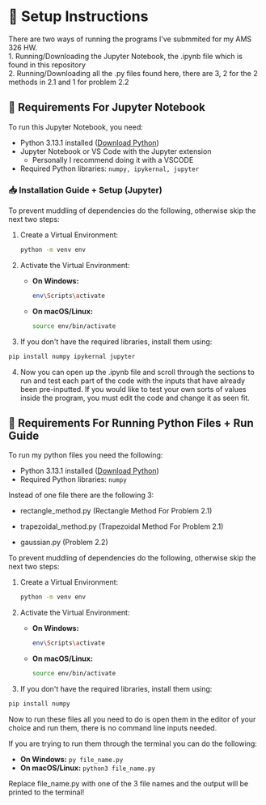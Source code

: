 # 📌 Setup Instructions

There are two ways of running the programs I've submmited for my AMS 326 HW.      
    1. Running/Downloading the Jupyter Notebook, the .ipynb file which is found in this repository             
    2. Running/Downloading all the .py files found here, there are 3, 2 for the 2 methods in 2.1 and 1 for problem 2.2           

## 🔧 Requirements For Jupyter Notebook 
To run this Jupyter Notebook, you need:
- Python 3.13.1 installed ([Download Python](https://www.python.org/downloads/))
- Jupyter Notebook or VS Code with the Jupyter extension 
    - Personally I recommend doing it with a VSCODE
- Required Python libraries: `numpy, ipykernal, jupyter`

### 📥 Installation Guide + Setup (Jupyter)

To prevent muddling of dependencies do the following, otherwise skip the next two steps: 

1. Create a Virtual Environment:
    ```bash
    python -m venv env
    ```
2. Activate the Virtual Environment:
    - **On Windows:**
      ```bash
      env\Scripts\activate
      ```
    - **On macOS/Linux:**
      ```bash
      source env/bin/activate
      ```

3. If you don't have the required libraries, install them using:
```bash
pip install numpy ipykernal jupyter
```  
 
4. Now you can open up the .ipynb file and scroll through the sections to run and test each part of the code with the inputs that have already been pre-inputted. If you would like to test your own sorts of values inside the program, you must edit the code and change it as seen fit. 

## 🔧 Requirements For Running Python Files + Run Guide
To run my python files you need the following: 
- Python 3.13.1 installed ([Download Python](https://www.python.org/downloads/))
- Required Python libraries: `numpy`  

Instead of one file there are the following 3:  

- rectangle_method.py (Rectangle Method For Problem 2.1)
- trapezoidal_method.py (Trapezoidal Method For Problem 2.1) 

- gaussian.py (Problem 2.2) 

To prevent muddling of dependencies do the following, otherwise skip the next two steps: 

1. Create a Virtual Environment:
    ```bash
    python -m venv env
    ```
2. Activate the Virtual Environment:
    - **On Windows:**
      ```bash
      env\Scripts\activate
      ```
    - **On macOS/Linux:**
      ```bash
      source env/bin/activate
      ```

3. If you don't have the required libraries, install them using:
```bash
pip install numpy
```  

Now to run these files all you need to do is open them in the editor of your choice and run them, there is no command line inputs needed.  

If you are trying to run them through the terminal you can do the following: 
- **On Windows:**
      ```
      py file_name.py
      ```
- **On macOS/Linux:**
      ```
      python3 file_name.py 
      ```  
    
Replace file_name.py with one of the 3 file names and the output will be printed to the terminal! 


